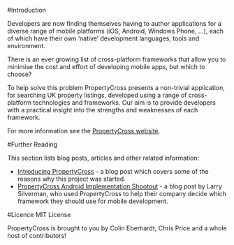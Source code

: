 ﻿#Introduction

Developers are now finding themselves having to author applications for a diverse range of mobile platforms (iOS, Android, Windows Phone, …), each of which have their own ‘native’ development languages, tools and environment.

There is an ever growing list of cross-platform frameworks that allow you to minimise the cost and effort of developing mobile apps, but which to choose?

To help solve this problem PropertyCross presents a non-trivial application, for searching UK property listings, developed using a range of cross-platform technologies and frameworks. Our aim is to provide developers with a practical insight into the strengths and weaknesses of each framework.

For more information see the [PropertyCross website](http://propertycross.com).

#Further Reading

This section lists blog posts, articles and other related information:

* [Introducing PropertyCross](http://www.scottlogic.co.uk/blog/colin/2012/12/introducing-propertycross-helping-you-select-a-cross-platform-mobile-framework/) - a blog post which covers some of the reasons why this project was started.
* [PropertyCross Android Implementation Shootout](http://blog.trackabout.com/2013/03/05/propertycross-android-implementation-shootout/) - a blog post by Larry Silverman, who used PropertyCross to help their company decide which framework they should use for mobile development.

#Licence
MIT License

PropertyCross is brought to you by Colin Eberhardt, Chris Price and a whole host of contributors!
